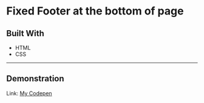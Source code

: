 # Fixed Footer at the bottom of page

## Built With

* HTML
* CSS

___

## Demonstration

Link: [My Codepen](https://codepen.io/Vedderlino/full/LQGBro/)